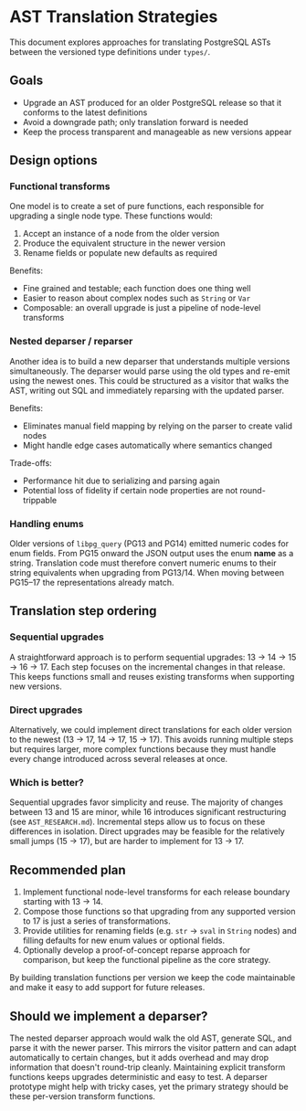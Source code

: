 # AST Translation Strategies

This document explores approaches for translating PostgreSQL ASTs between the versioned type definitions under `types/`.

## Goals

- Upgrade an AST produced for an older PostgreSQL release so that it conforms to the latest definitions
- Avoid a downgrade path; only translation forward is needed
- Keep the process transparent and manageable as new versions appear

## Design options

### Functional transforms

One model is to create a set of pure functions, each responsible for upgrading a single node type. These functions would:

1. Accept an instance of a node from the older version
2. Produce the equivalent structure in the newer version
3. Rename fields or populate new defaults as required

Benefits:

- Fine grained and testable; each function does one thing well
- Easier to reason about complex nodes such as `String` or `Var`
- Composable: an overall upgrade is just a pipeline of node-level transforms

### Nested deparser / reparser

Another idea is to build a new deparser that understands multiple versions simultaneously. The deparser would parse using the old types and re-emit using the newest ones. This could be structured as a visitor that walks the AST, writing out SQL and immediately reparsing with the updated parser.

Benefits:

- Eliminates manual field mapping by relying on the parser to create valid nodes
- Might handle edge cases automatically where semantics changed

Trade-offs:

- Performance hit due to serializing and parsing again
- Potential loss of fidelity if certain node properties are not round-trippable

### Handling enums

Older versions of `libpg_query` (PG13 and PG14) emitted numeric codes for enum
fields. From PG15 onward the JSON output uses the enum **name** as a string.
Translation code must therefore convert numeric enums to their string
equivalents when upgrading from PG13/14. When moving between PG15–17 the
representations already match.

## Translation step ordering

### Sequential upgrades

A straightforward approach is to perform sequential upgrades: 13 → 14 → 15 → 16 → 17. Each step focuses on the incremental changes in that release. This keeps functions small and reuses existing transforms when supporting new versions.

### Direct upgrades

Alternatively, we could implement direct translations for each older version to the newest (13 → 17, 14 → 17, 15 → 17). This avoids running multiple steps but requires larger, more complex functions because they must handle every change introduced across several releases at once.

### Which is better?

Sequential upgrades favor simplicity and reuse. The majority of changes between 13 and 15 are minor, while 16 introduces significant restructuring (see `AST_RESEARCH.md`). Incremental steps allow us to focus on these differences in isolation. Direct upgrades may be feasible for the relatively small jumps (15 → 17), but are harder to implement for 13 → 17.

## Recommended plan

1. Implement functional node-level transforms for each release boundary starting with 13 → 14.
2. Compose those functions so that upgrading from any supported version to 17 is just a series of transformations.
3. Provide utilities for renaming fields (e.g. `str` → `sval` in `String` nodes) and filling defaults for new enum values or optional fields.
4. Optionally develop a proof-of-concept reparse approach for comparison, but keep the functional pipeline as the core strategy.

By building translation functions per version we keep the code maintainable and make it easy to add support for future releases.

## Should we implement a deparser?

The nested deparser approach would walk the old AST, generate SQL, and parse it with the newer parser. This mirrors the visitor pattern and can adapt automatically to certain changes, but it adds overhead and may drop information that doesn't round-trip cleanly. Maintaining explicit transform functions keeps upgrades deterministic and easy to test. A deparser prototype might help with tricky cases, yet the primary strategy should be these per-version transform functions.
